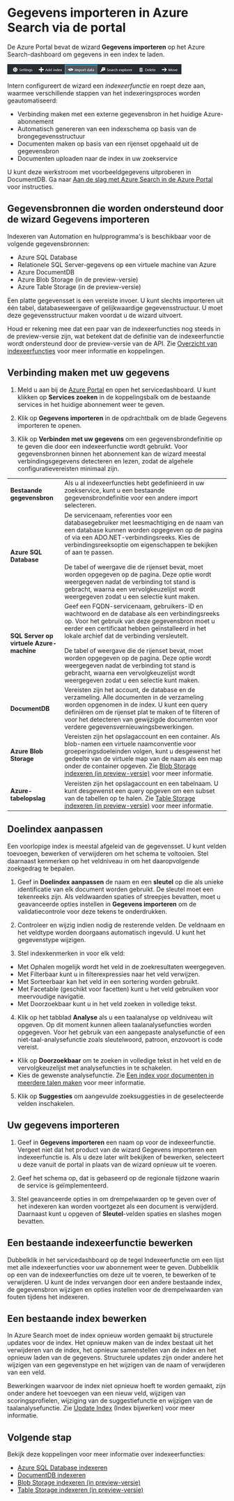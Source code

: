 <properties
    pageTitle="Gegevens importeren in Azure Search met de indexeerfuncties in de Azure-portal | Microsoft Azure | Gehoste service voor zoeken in de cloud"
    description="De wizard Gegevens importeren van Azure Search in de Azure Portal gebruiken om gegevens te verkennen in Azure Blob Storage, Table Storage, SQL Database en SQL Server op virtuele Azure-machines."
    services="search"
    documentationCenter=""
    authors="HeidiSteen"
    manager="jhubbard"
    editor=""
    tags="Azure Portal"/>

<tags
    ms.service="search"
    ms.devlang="na"
    ms.workload="search"
    ms.topic="get-started-article"
    ms.tgt_pltfrm="na"
    ms.date="08/29/2016"
    ms.author="heidist"/>


# Gegevens importeren in Azure Search via de portal

De Azure Portal bevat de wizard **Gegevens importeren** op het Azure Search-dashboard om gegevens in een index te laden. 

  ![Gegevens importeren in de opdrachtbalk][1]

Intern configureert de wizard een *indexeerfunctie* en roept deze aan, waarmee verschillende stappen van het indexeringsproces worden geautomatiseerd: 

- Verbinding maken met een externe gegevensbron in het huidige Azure-abonnement
- Automatisch genereren van een indexschema op basis van de brongegevensstructuur
- Documenten maken op basis van een rijenset opgehaald uit de gegevensbron
- Documenten uploaden naar de index in uw zoekservice

U kunt deze werkstroom met voorbeeldgegevens uitproberen in DocumentDB. Ga naar [Aan de slag met Azure Search in de Azure Portal](search-get-started-portal.md) voor instructies.

## Gegevensbronnen die worden ondersteund door de wizard Gegevens importeren

Indexeren van Automation en hulpprogramma's is beschikbaar voor de volgende gegevensbronnen: 

- Azure SQL Database
- Relationele SQL Server-gegevens op een virtuele machine van Azure
- Azure DocumentDB
- Azure Blob Storage (in de preview-versie)
- Azure Table Storage (in de preview-versie)

Een platte gegevensset is een vereiste invoer. U kunt slechts importeren uit één tabel, databaseweergave of gelijkwaardige gegevensstructuur. U moet deze gegevensstructuur maken voordat u de wizard uitvoert.

Houd er rekening mee dat een paar van de indexeerfuncties nog steeds in de preview-versie zijn, wat betekent dat de definitie van de indexeerfunctie wordt ondersteund door de preview-versie van de API. Zie [Overzicht van indexeerfuncties](search-indexer-overview.md) voor meer informatie en koppelingen.

## Verbinding maken met uw gegevens

1. Meld u aan bij de [Azure Portal](https://portal.azure.com) en open het servicedashboard. U kunt klikken op **Services zoeken** in de koppelingsbalk om de bestaande services in het huidige abonnement weer te geven. 

2. Klik op **Gegevens importeren** in de opdrachtbalk om de blade Gegevens importeren te openen.  

3. Klik op **Verbinden met uw gegevens** om een gegevensbrondefinitie op te geven die door een indexeerfunctie wordt gebruikt. Voor gegevensbronnen binnen het abonnement kan de wizard meestal verbindingsgegevens detecteren en lezen, zodat de algehele configuratievereisten minimaal zijn.

| | |
|--------|------------|
|**Bestaande gegevensbron** | Als u al indexeerfuncties hebt gedefinieerd in uw zoekservice, kunt u een bestaande gegevensbrondefinitie voor een andere import selecteren.|
|**Azure SQL Database** | De servicenaam, referenties voor een databasegebruiker met leesmachtiging en de naam van een database kunnen worden opgegeven op de pagina of via een ADO.NET-verbindingsreeks. Kies de verbindingsreeksoptie om eigenschappen te bekijken of aan te passen. <br/><br/>De tabel of weergave die de rijenset bevat, moet worden opgegeven op de pagina. Deze optie wordt weergegeven nadat de verbinding tot stand is gebracht, waarna een vervolgkeuzelijst wordt weergegeven zodat u een selectie kunt maken.|
|**SQL Server op virtuele Azure-machine** | Geef een FQDN-servicenaam, gebruikers-ID en wachtwoord en de database als een verbindingsreeks op. Voor het gebruik van deze gegevensbron moet u eerder een certificaat hebben geïnstalleerd in het lokale archief dat de verbinding versleutelt. <br/><br/>De tabel of weergave die de rijenset bevat, moet worden opgegeven op de pagina. Deze optie wordt weergegeven nadat de verbinding tot stand is gebracht, waarna een vervolgkeuzelijst wordt weergegeven zodat u een selectie kunt maken.
|**DocumentDB** |Vereisten zijn het account, de database en de verzameling. Alle documenten in de verzameling worden opgenomen in de index. U kunt een query definiëren om de rijenset plat te maken of te filteren of voor het detecteren van gewijzigde documenten voor verdere gegevensvernieuwingsbewerkingen.|
|**Azure Blob Storage** | Vereisten zijn het opslagaccount en een container. Als blob-namen een virtuele naamconventie voor groeperingsdoeleinden volgen, kunt u desgewenst het gedeelte van de virtuele map van de naam als een map onder de container opgeven. Zie [Blob Storage indexeren (in preview-versie)](search-howto-indexing-azure-blob-storage.md) voor meer informatie. |
|**Azure-tabelopslag** | Vereisten zijn het opslagaccount en een tabelnaam. U kunt desgewenst een query opgeven om een subset van de tabellen op te halen. Zie [Table Storage indexeren (in preview-versie)](search-howto-indexing-azure-tables.md) voor meer informatie. |

## Doelindex aanpassen

Een voorlopige index is meestal afgeleid van de gegevensset. U kunt velden toevoegen, bewerken of verwijderen om het schema te voltooien. Stel daarnaast kenmerken op het veldniveau in om het daaropvolgende zoekgedrag te bepalen.

1. Geef in **Doelindex aanpassen** de naam en een **sleutel** op die als unieke identificatie van elk document worden gebruikt. De sleutel moet een tekenreeks zijn. Als veldwaarden spaties of streepjes bevatten, moet u geavanceerde opties instellen in **Gegevens importeren** om de validatiecontrole voor deze tekens te onderdrukken.

2. Controleer en wijzig indien nodig de resterende velden. De veldnaam en het veldtype worden doorgaans automatisch ingevuld. U kunt het gegevenstype wijzigen.

3. Stel indexkenmerken in voor elk veld:

 - Met Ophalen mogelijk wordt het veld in de zoekresultaten weergegeven.
 - Met Filterbaar kunt u in filterexpressies naar het veld verwijzen.
 - Met Sorteerbaar kan het veld in een sortering worden gebruikt.
 - Met Facetable (geschikt voor facetten) kunt u het veld gebruiken voor meervoudige navigatie.
 - Met Doorzoekbaar kunt u in het veld zoeken in volledige tekst.
  
4. Klik op het tabblad **Analyse** als u een taalanalyse op veldniveau wilt opgeven. Op dit moment kunnen alleen taalanalysefuncties worden opgegeven. Voor het gebruik van een aangepaste analysefunctie of een niet-taal-analysefunctie zoals sleutelwoord, patroon, enzovoort is code vereist.

 - Klik op **Doorzoekbaar** om te zoeken in volledige tekst in het veld en de vervolgkeuzelijst met analysefuncties in te schakelen.
 - Kies de gewenste analysefunctie. Zie [Een index voor documenten in meerdere talen maken](search-language-support.md) voor meer informatie.

5. Klik op **Suggesties** om aangevulde zoeksuggesties in de geselecteerde velden inschakelen.


## Uw gegevens importeren

1. Geef in **Gegevens importeren** een naam op voor de indexeerfunctie. Vergeet niet dat het product van de wizard Gegevens importeren een indexeerfunctie is. Als u deze later wilt bekijken of bewerken, selecteert u deze vanuit de portal in plaats van de wizard opnieuw uit te voeren. 

2. Geef het schema op, dat is gebaseerd op de regionale tijdzone waarin de service is geïmplementeerd.

3. Stel geavanceerde opties in om drempelwaarden op te geven over of het indexeren kan worden voortgezet als een document is verwijderd. Daarnaast kunt u opgeven of **Sleutel**-velden spaties en slashes mogen bevatten.  

## Een bestaande indexeerfunctie bewerken

Dubbelklik in het servicedashboard op de tegel Indexeerfunctie om een lijst met alle indexeerfuncties voor uw abonnement weer te geven. Dubbelklik op een van de indexeerfuncties om deze uit te voeren, te bewerken of te verwijderen. U kunt de index vervangen door een andere bestaande index, de gegevensbron wijzigen en opties instellen voor de drempelwaarden van fouten tijdens het indexeren.

## Een bestaande index bewerken

In Azure Search moet de index opnieuw worden gemaakt bij structurele updates voor de index. Het opnieuw maken van de index bestaat uit het verwijderen van de index, het opnieuw samenstellen van de index en het opnieuw laden van de gegevens. Structurele updates zijn onder andere het wijzigen van een gegevenstype en het wijzigen van de naam of verwijderen van een veld.

Bewerkingen waarvoor de index niet opnieuw hoeft te worden gemaakt, zijn onder andere het toevoegen van een nieuw veld, wijzigen van scoringsprofielen, wijziging van de suggestiefunctie en wijzigen van de taalanalysefunctie. Zie [Update Index](https://msdn.microsoft.com/library/azure/dn800964.aspx) (Index bijwerken) voor meer informatie.

## Volgende stap

Bekijk deze koppelingen voor meer informatie over indexeerfuncties:

- [Azure SQL Database indexeren](search-howto-connecting-azure-sql-database-to-azure-search-using-indexers-2015-02-28.md)
- [DocumentDB indexeren](../documentdb/documentdb-search-indexer.md)
- [Blob Storage indexeren (in preview-versie)](search-howto-indexing-azure-blob-storage.md)
- [Table Storage indexeren (in preview-versie)](search-howto-indexing-azure-tables.md)



<!--Image references-->
[1]: ./media/search-import-data-portal/search-import-data-command.png




<!--HONumber=Sep16_HO3-->


